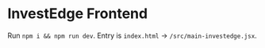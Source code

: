 # InvestEdge Frontend

Run `npm i && npm run dev`. Entry is `index.html` -> `/src/main-investedge.jsx`.
